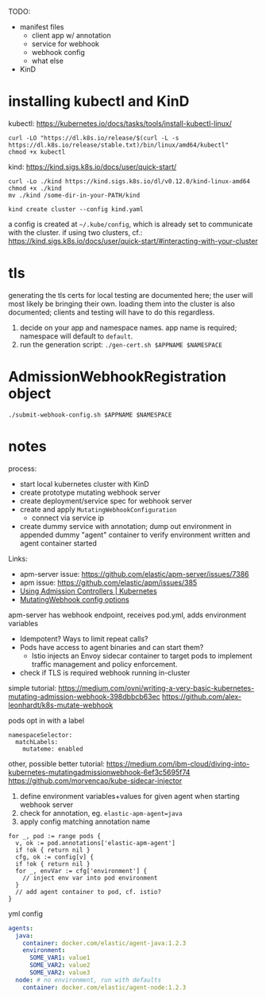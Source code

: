 TODO:
- manifest files
  - client app w/ annotation
  - service for webhook
  - webhook config
  - what else
- KinD

# installing kubectl and KinD

kubectl: https://kubernetes.io/docs/tasks/tools/install-kubectl-linux/

```
curl -LO "https://dl.k8s.io/release/$(curl -L -s https://dl.k8s.io/release/stable.txt)/bin/linux/amd64/kubectl"
chmod +x kubectl
```

kind: https://kind.sigs.k8s.io/docs/user/quick-start/

```
curl -Lo ./kind https://kind.sigs.k8s.io/dl/v0.12.0/kind-linux-amd64
chmod +x ./kind
mv ./kind /some-dir-in-your-PATH/kind
```

```
kind create cluster --config kind.yaml
```

a config is created at `~/.kube/config`, which is already set to communicate
with the cluster. if using two clusters, cf.:
https://kind.sigs.k8s.io/docs/user/quick-start/#interacting-with-your-cluster

# tls

generating the tls certs for local testing are documented here; the user will
most likely be bringing their own. loading them into the cluster is also
documented; clients and testing will have to do this regardless.

1. decide on your app and namespace names. app name is required; namespace will
   default to `default`.
2. run the generation script: `./gen-cert.sh $APPNAME $NAMESPACE`

# AdmissionWebhookRegistration object

```
./submit-webhook-config.sh $APPNAME $NAMESPACE
```

# notes

process:

- start local kubernetes cluster with KinD
- create prototype mutating webhook server
- create deployment/service spec for webhook server
- create and apply `MutatingWebhookConfiguration`
  - connect via service ip
- create dummy service with annotation; dump out environment in appended dummy
  "agent" container to verify environment written and agent container started

Links:
- apm-server issue: https://github.com/elastic/apm-server/issues/7386
- apm issue: https://github.com/elastic/apm/issues/385
- [Using Admission Controllers | Kubernetes](https://kubernetes.io/docs/reference/access-authn-authz/admission-controllers/#mutatingadmissionwebhook)
- [MutatingWebhook config options](https://pkg.go.dev/k8s.io/api/admissionregistration/v1beta1#MutatingWebhook)

apm-server has webhook endpoint, receives pod.yml, adds environment variables

- Idempotent? Ways to limit repeat calls?
- Pods have access to agent binaries and can start them?
  - Istio injects an Envoy sidecar container to target pods to implement
    traffic management and policy enforcement.
- check if TLS is required webhook running in-cluster

simple tutorial:
https://medium.com/ovni/writing-a-very-basic-kubernetes-mutating-admission-webhook-398dbbcb63ec
https://github.com/alex-leonhardt/k8s-mutate-webhook

pods opt in with a label
```
namespaceSelector:
  matchLabels:
    mutateme: enabled
```

other, possible better tutorial:
https://medium.com/ibm-cloud/diving-into-kubernetes-mutatingadmissionwebhook-6ef3c5695f74
https://github.com/morvencao/kube-sidecar-injector

1. define environment variables+values for given agent when starting webhook server
2. check for annotation, eg. `elastic-apm-agent=java`
3. apply config matching annotation name
```
for _, pod := range pods {
  v, ok := pod.annotations['elastic-apm-agent']
  if !ok { return nil }
  cfg, ok := config[v] {
  if !ok { return nil }
  for _, envVar := cfg['environment'] {
    // inject env var into pod environment
  }
  // add agent container to pod, cf. istio?
}
```

yml config
```yml
agents:
  java:
    container: docker.com/elastic/agent-java:1.2.3
    environment:
      SOME_VAR1: value1
      SOME_VAR2: value2
      SOME_VAR2: value3
  node: # no environment, run with defaults
    container: docker.com/elastic/agent-node:1.2.3
```
